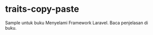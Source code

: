 traits-copy-paste
=================

Sample untuk buku Menyelami Framework Laravel. Baca penjelasan di buku.
